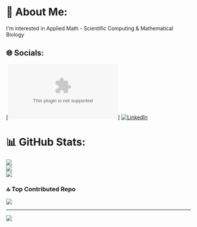 # 💫 About Me:
I'm interested in Applied Math - Scientific Computing & Mathematical Biology <br>



## 🌐 Socials:
[![Website](www.shreyasw.com)]
[![LinkedIn](https://img.shields.io/badge/LinkedIn-%230077B5.svg?logo=linkedin&logoColor=white)](https://linkedin.com/in/shreyaswaghe) 

# 📊 GitHub Stats:
![](https://github-readme-stats.vercel.app/api?username=shreyaswaghe&theme=dark&hide_border=false&include_all_commits=false&count_private=false)<br/>
![](https://github-readme-streak-stats.herokuapp.com/?user=shreyaswaghe&theme=dark&hide_border=false)<br/>
![](https://github-readme-stats.vercel.app/api/top-langs/?username=shreyaswaghe&theme=dark&hide_border=false&include_all_commits=false&count_private=false&layout=compact)

### 🔝 Top Contributed Repo
![](https://github-contributor-stats.vercel.app/api?username=shreyaswaghe&limit=5&theme=dark&combine_all_yearly_contributions=true)

---
[![](https://visitcount.itsvg.in/api?id=shreyaswaghe&icon=0&color=0)](https://visitcount.itsvg.in)

<!-- Proudly created with GPRM ( https://gprm.itsvg.in ) -->
